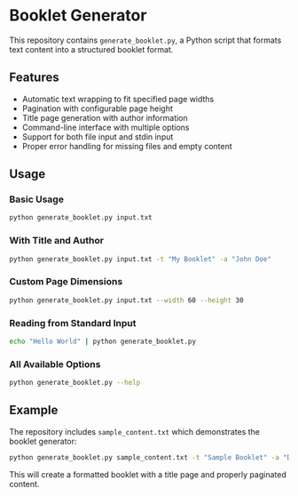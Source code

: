 # Booklet Generator

This repository contains `generate_booklet.py`, a Python script that formats text content into a structured booklet format.

## Features

- Automatic text wrapping to fit specified page widths
- Pagination with configurable page height  
- Title page generation with author information
- Command-line interface with multiple options
- Support for both file input and stdin input
- Proper error handling for missing files and empty content

## Usage

### Basic Usage

```bash
python generate_booklet.py input.txt
```

### With Title and Author

```bash
python generate_booklet.py input.txt -t "My Booklet" -a "John Doe"
```

### Custom Page Dimensions

```bash
python generate_booklet.py input.txt --width 60 --height 30
```

### Reading from Standard Input

```bash
echo "Hello World" | python generate_booklet.py
```

### All Available Options

```bash
python generate_booklet.py --help
```

## Example

The repository includes `sample_content.txt` which demonstrates the booklet generator:

```bash
python generate_booklet.py sample_content.txt -t "Sample Booklet" -a "Demo Author" -o my_booklet.txt
```

This will create a formatted booklet with a title page and properly paginated content.